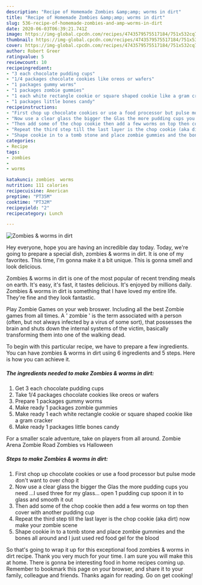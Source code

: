 ```yaml
---
description: "Recipe of Homemade Zombies &amp;amp; worms in dirt"
title: "Recipe of Homemade Zombies &amp;amp; worms in dirt"
slug: 536-recipe-of-homemade-zombies-and-amp-worms-in-dirt
date: 2020-06-03T06:39:21.741Z
image: https://img-global.cpcdn.com/recipes/4743579575517184/751x532cq70/zombies-worms-in-dirt-recipe-main-photo.jpg
thumbnail: https://img-global.cpcdn.com/recipes/4743579575517184/751x532cq70/zombies-worms-in-dirt-recipe-main-photo.jpg
cover: https://img-global.cpcdn.com/recipes/4743579575517184/751x532cq70/zombies-worms-in-dirt-recipe-main-photo.jpg
author: Robert Greer
ratingvalue: 5
reviewcount: 10
recipeingredient:
- "3 each chocolate pudding cups"
- "1/4 packages chocolate cookies like oreos or wafers"
- "1 packages gummy worms"
- "1 packages zombie gummies"
- "1 each white rectangle cookie or square shaped cookie like a gram cracker"
- "1 packages little bones candy"
recipeinstructions:
- "First chop up chocolate cookies or use a food processor but pulse mode don&#39;t want to over chop it"
- "Now use a clear glass the bigger the Glas the more pudding cups you need ...I used three for my glass... open 1 pudding cup spoon it in to glass and smooth it out"
- "Then add some of the chop cookie then add a few worms on top then cover with another pudding cup"
- "Repeat the third step till the last layer is the chop cookie (aka dirt) now make your zombie scene"
- "Shape cookie in to a tomb stone and place zombie gummies and the bones all around and I just used red food gel for the blood"
categories:
- Recipe
tags:
- zombies
- 
- worms

katakunci: zombies  worms 
nutrition: 111 calories
recipecuisine: American
preptime: "PT35M"
cooktime: "PT32M"
recipeyield: "2"
recipecategory: Lunch

---
```



![Zombies &amp; worms in dirt](https://img-global.cpcdn.com/recipes/4743579575517184/751x532cq70/zombies-worms-in-dirt-recipe-main-photo.jpg)

Hey everyone, hope you are having an incredible day today. Today, we're going to prepare a special dish, zombies &amp; worms in dirt. It is one of my favorites. This time, I'm gonna make it a bit unique. This is gonna smell and look delicious.

Zombies &amp; worms in dirt is one of the most popular of recent trending meals on earth. It's easy, it's fast, it tastes delicious. It's enjoyed by millions daily. Zombies &amp; worms in dirt is something that I have loved my entire life. They're fine and they look fantastic.

Play Zombie Games on your web broswer. Including all the best Zombie games from all times. A &#39; zombie &#39; is the term associated with a person (often, but not always infected by a virus of some sort), that possesses the brain and shuts down the internal systems of the victim, basically transforming them into one of the walking dead.


To begin with this particular recipe, we have to prepare a few ingredients. You can have zombies &amp; worms in dirt using 6 ingredients and 5 steps. Here is how you can achieve it.

<!--inarticleads1-->

##### The ingredients needed to make Zombies &amp; worms in dirt:

1. Get 3 each chocolate pudding cups
1. Take 1/4 packages chocolate cookies like oreos or wafers
1. Prepare 1 packages gummy worms
1. Make ready 1 packages zombie gummies
1. Make ready 1 each white rectangle cookie or square shaped cookie like a gram cracker
1. Make ready 1 packages little bones candy


For a smaller scale adventure, take on players from all around. Zombie Arena Zombie Road Zombies vs Halloween 

<!--inarticleads2-->

##### Steps to make Zombies &amp; worms in dirt:

1. First chop up chocolate cookies or use a food processor but pulse mode don&#39;t want to over chop it
1. Now use a clear glass the bigger the Glas the more pudding cups you need ...I used three for my glass... open 1 pudding cup spoon it in to glass and smooth it out
1. Then add some of the chop cookie then add a few worms on top then cover with another pudding cup
1. Repeat the third step till the last layer is the chop cookie (aka dirt) now make your zombie scene
1. Shape cookie in to a tomb stone and place zombie gummies and the bones all around and I just used red food gel for the blood




So that's going to wrap it up for this exceptional food zombies &amp; worms in dirt recipe. Thank you very much for your time. I am sure you will make this at home. There is gonna be interesting food in home recipes coming up. Remember to bookmark this page on your browser, and share it to your family, colleague and friends. Thanks again for reading. Go on get cooking!
